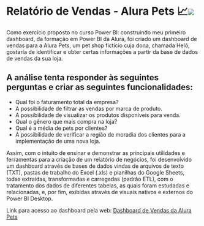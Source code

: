 # Relatório de Vendas - Alura Pets 📈<img src="https://img.shields.io/badge/power_bi-F2C811?style=for-the-badge&logo=powerbi&logoColor=black"/>

<div>
  <p>
    Como exercício proposto no curso Power BI: construindo meu primeiro dashboard, da formação em Power BI da Alura, foi criado um dashboard de vendas para a Alura Pets, um pet shop fictício cuja dona, chamada Helô, gostaria de identificar e obter certas informações a partir da base de dados de vendas da sua loja.
  </p>
</div>

## A análise tenta responder às seguintes perguntas e criar as seguintes funcionalidades:

<ul font-style=bold>
  <li>Qual foi o faturamento total da empresa?</li>
  <li>A possibilidade de filtrar as vendas por marca de produto.</li>
  <li>A possibilidade de visualizar os produtos disponíveis para venda.</li>
  <li>Qual o gênero que mais compra na loja?</li>
  <li>Qual é a média de pets por clientes?</li>
  <li>A possibilidade de verificar a região de moradia dos clientes para a implementação de uma nova loja.</li>
</ul>

<div>
  <p>
    Assim, com o intuito de ensinar e demonstrar as principais utilidades e ferramentas para a criação de um relatório de negócios, foi desenvolvido um dashboard através de bases de dados vindas de arquivos de texto (TXT), pastas de trabalho do Excel (.xls) e planilhas do Google Sheets, todas extraídas, transformadas e carregadas (padrão ETL), com o tratamento dos dados de diferentes tabelas, as quais foram estudadas e relacionadas, e, por fim, exibidas através de visuais nativos e externos do Power BI Desktop.
  </p>
</div>

<div>
  <p>
    Link para acesso ao dashboard pela web: <a href="https://app.powerbi.com/view?r=eyJrIjoiMjk3N2QzYjQtNGMzZi00OWRmLWExYzEtOGVjMzE4NWY3NmMzIiwidCI6IjExZGJiZmUyLTg5YjgtNDU0OS1iZTEwLWNlYzM2NGU1OTU1MSIsImMiOjR9" target="blank">Dashboard de Vendas da Alura Pets</a>
  </p>
</div>

